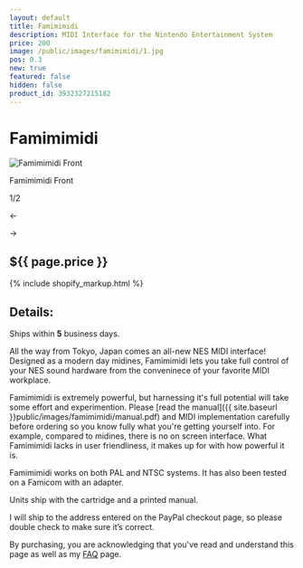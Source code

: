```yaml
---
layout: default
title: Famimimidi
description: MIDI Interface for the Nintendo Entertainment System
price: 200
image: /public/images/famimimidi/1.jpg
pos: 0.3
new: true
featured: false
hidden: false
product_id: 3932327215182
---
```

# Famimimidi

<div class="gallery">
	<img src="{{ site.baseurl }}public/images/famimimidi/1.jpg" alt="Famimimidi Front" id="gallery_image" onclick="cycle(1); return false;">
	<p id="gallery_subtitle">Famimimidi Front</p>
	<p id="gallery_pos_text">1/2</p>
	<div id="gallery_nav">
		<p id="gallery_nav_left" onclick="cycle(0); return false;">←</p>
		<p id="gallery_nav_right" onclick="cycle(1); return false;">→</p>
	</div>
</div>

## ${{ page.price }}

{% include shopify_markup.html %}

## Details:

Ships within **5** business days.

All the way from Tokyo, Japan comes an all-new NES MIDI interface! Designed as a modern day midines, Famimimidi lets you take full control of your NES sound hardware from the conveninece of your favorite MIDI workplace.

Famimimidi is extremely powerful, but harnessing it's full potential will take some effort and experimention. Please [read the manual]({{ site.baseurl }}public/images/famimimidi/manual.pdf) and MIDI implementation carefully before ordering so you know fully what you're getting yourself into. For example, compared to midines, there is no on screen interface. What Famimimidi lacks in user friendliness, it makes up for with how powerful it is.

Famimimidi works on both PAL and NTSC systems. It has also been tested on a Famicom with an adapter.

Units ship with the cartridge and a printed manual.

I will ship to the address entered on the PayPal checkout page, so please double check to make sure it’s correct.

By purchasing, you are acknowledging that you've read and understand this page as well as my [FAQ](/faq) page.

<script src="{{ site.baseurl }}public/js/famimimidigallery.js"></script>
